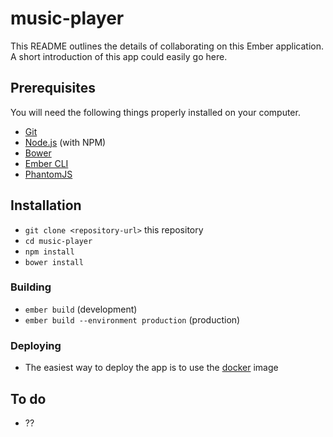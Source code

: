 # music-player

This README outlines the details of collaborating on this Ember application.
A short introduction of this app could easily go here.

## Prerequisites

You will need the following things properly installed on your computer.

* [Git](https://git-scm.com/)
* [Node.js](https://nodejs.org/) (with NPM)
* [Bower](https://bower.io/)
* [Ember CLI](https://ember-cli.com/)
* [PhantomJS](http://phantomjs.org/)

## Installation

* `git clone <repository-url>` this repository
* `cd music-player`
* `npm install`
* `bower install`

### Building

* `ember build` (development)
* `ember build --environment production` (production)

### Deploying
* The easiest way to deploy the app is to use the [docker](https://git.timwin.fr/tim/beets-player-docker) image

## To do
* ??

